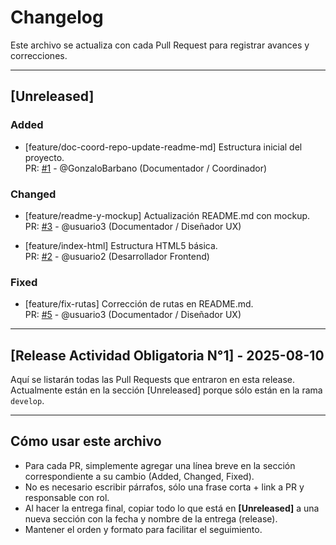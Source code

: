 # Changelog

Este archivo se actualiza con cada Pull Request para registrar avances y correcciones.

---

## [Unreleased]

### Added

- [feature/doc-coord-repo-update-readme-md] Estructura inicial del proyecto.  
  PR: [#1](https://github.com/GonzaloBarbano/SistemaProductoraVideos/pull/2) - @GonzaloBarbano (Documentador / Coordinador)

### Changed

- [feature/readme-y-mockup] Actualización README.md con mockup.  
  PR: [#3](link) - @usuario3 (Documentador / Diseñador UX)

- [feature/index-html] Estructura HTML5 básica.  
  PR: [#2](link) - @usuario2 (Desarrollador Frontend)

### Fixed

- [feature/fix-rutas] Corrección de rutas en README.md.  
  PR: [#5](link) - @usuario3 (Documentador / Diseñador UX)

---

## [Release Actividad Obligatoria N°1] - 2025-08-10

Aquí se listarán todas las Pull Requests que entraron en esta release.  
Actualmente están en la sección [Unreleased] porque sólo están en la rama `develop`.

---

## Cómo usar este archivo

- Para cada PR, simplemente agregar una línea breve en la sección correspondiente a su cambio (Added, Changed, Fixed).
- No es necesario escribir párrafos, sólo una frase corta + link a PR y responsable con rol.
- Al hacer la entrega final, copiar todo lo que está en **[Unreleased]** a una nueva sección con la fecha y nombre de la entrega (release).
- Mantener el orden y formato para facilitar el seguimiento.

